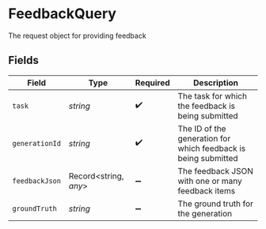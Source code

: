 # FeedbackQuery

The request object for providing feedback


## Fields

| Field                                                          | Type                                                           | Required                                                       | Description                                                    |
| -------------------------------------------------------------- | -------------------------------------------------------------- | -------------------------------------------------------------- | -------------------------------------------------------------- |
| `task`                                                         | *string*                                                       | :heavy_check_mark:                                             | The task for which the feedback is being submitted             |
| `generationId`                                                 | *string*                                                       | :heavy_check_mark:                                             | The ID of the generation for which feedback is being submitted |
| `feedbackJson`                                                 | Record<string, *any*>                                          | :heavy_minus_sign:                                             | The feedback JSON with one or many feedback items              |
| `groundTruth`                                                  | *string*                                                       | :heavy_minus_sign:                                             | The ground truth for the generation                            |